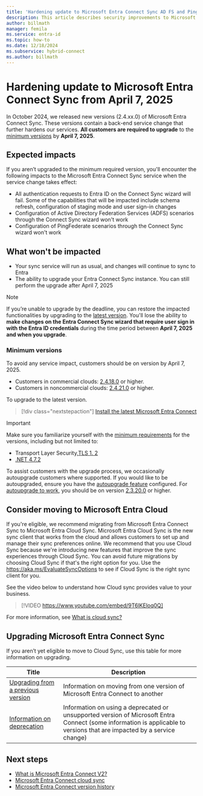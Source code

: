 ```yaml
---
title: 'Hardening update to Microsoft Entra Connect Sync AD FS and PingFederate configuration'
description: This article describes security improvements to Microsoft Entra Connect Sync ADFS and PingFederate configuration.
author: billmath
manager: femila
ms.service: entra-id
ms.topic: how-to
ms.date: 12/18/2024
ms.subservice: hybrid-connect
ms.author: billmath
---
```


# Hardening update to Microsoft Entra Connect Sync from April 7, 2025 

In October 2024, we released new versions (2.4.xx.0) of Microsoft Entra Connect Sync. These versions contain a back-end service change that further hardens our services. **All customers are required to upgrade** to the [minimum versions](#minimum-versions) by **April 7, 2025**. 


## Expected impacts 

If you aren’t upgraded to the minimum required version, you'll encounter the following impacts to the Microsoft Entra Connect Sync service when the service change takes effect: 

 - All authentication requests to Entra ID on the Connect Sync wizard will fail. Some of the capabilities that will be impacted include schema refresh, configuration of staging mode and user sign-in changes
 - Configuration of Active Directory Federation Services (ADFS) scenarios through the Connect Sync wizard won't work 
 - Configuration of PingFederate scenarios through the Connect Sync wizard won't work
   
## What won't be impacted
 - Your sync service will run as usual, and changes will continue to sync to Entra
 - The ability to upgrade your Entra Connect Sync instance. You can still perform the upgrade after April 7, 2025
   
>[!NOTE]
> If you’re unable to upgrade by the deadline, you can restore the impacted functionalities by upgrading to the [latest version](https://www.microsoft.com/download/details.aspx?id=47594). You'll lose the ability to **make changes on the Entra Connect Sync wizard that require user sign in with the Entra ID credentials** during the time period between **April 7, 2025 and when you upgrade**. 

### Minimum versions 

To avoid any service impact, customers should be on version by April 7, 2025. 
- Customers in commercial clouds: [2.4.18.0](reference-connect-version-history.md#24180) or higher.
- Customers in noncommercial clouds: [2.4.21.0](reference-connect-version-history.md#24210) or higher. 

To upgrade to the latest version.
> [!div class="nextstepaction"]
> [Install the latest Microsoft Entra Connect](https://www.microsoft.com/download/details.aspx?id=47594)

>[!IMPORTANT]
> Make sure you familiarize yourself with the [minimum requirements](how-to-connect-install-prerequisites.md) for the versions, including but not limited to: 
>
>  - Transport Layer Security,[TLS 1. 2](reference-connect-tls-enforcement.md)
>  - [.NET 4.7.2](https://dotnet.microsoft.com/download/dotnet-framework/net472#:~:text=Downloads%20for%20building%20and%20running%20applications%20with%20.NET%20Framework%204.7.2)

To assist customers with the upgrade process, we occasionally autoupgrade customers where supported. If you would like to be autoupgraded, ensure you have the [autoupgrade feature](how-to-connect-install-automatic-upgrade.md) configured. For [autoupgrade to work](security-updates-pks.md), you should be on version [2.3.20.0](reference-connect-version-history.md#23200) or higher. 

## Consider moving to Microsoft Entra Cloud  

If you're eligible, we recommend migrating from Microsoft Entra Connect Sync to Microsoft Entra Cloud Sync. Microsoft Entra Cloud Sync is the new sync client that works from the cloud and allows customers to set up and manage their sync preferences online. We recommend that you use Cloud Sync because we're introducing new features that improve the sync experiences through Cloud Sync. You can avoid future migrations by choosing Cloud Sync if that's the right option for you. Use the https://aka.ms/EvaluateSyncOptions to see if Cloud Sync is the right sync client for you. 

See the video below to understand how Cloud sync provides value to your business.

> [!VIDEO https://www.youtube.com/embed/9T6lKEloq0Q]

For more information, see [What is cloud sync?](/azure/active-directory/cloud-sync/what-is-cloud-sync)

## Upgrading Microsoft Entra Connect Sync 

If you aren’t yet eligible to move to Cloud Sync, use this table for more information on upgrading. 

|Title|Description| 
|-----|-----|
|[Upgrading from a previous version](how-to-upgrade-previous-version.md)|Information on moving from one version of Microsoft Entra Connect to another| 
|[Information on deprecation](deprecated-azure-ad-connect.md)|Information on using a deprecated or unsupported version of Microsoft Entra Connect (some information is applicable to versions that are impacted by a service change)| 


## Next steps

- [What is Microsoft Entra Connect V2?](whatis-azure-ad-connect-v2.md)
- [Microsoft Entra Connect cloud sync](/azure/active-directory/cloud-sync/what-is-cloud-sync)
- [Microsoft Entra Connect version history](reference-connect-version-history.md)
